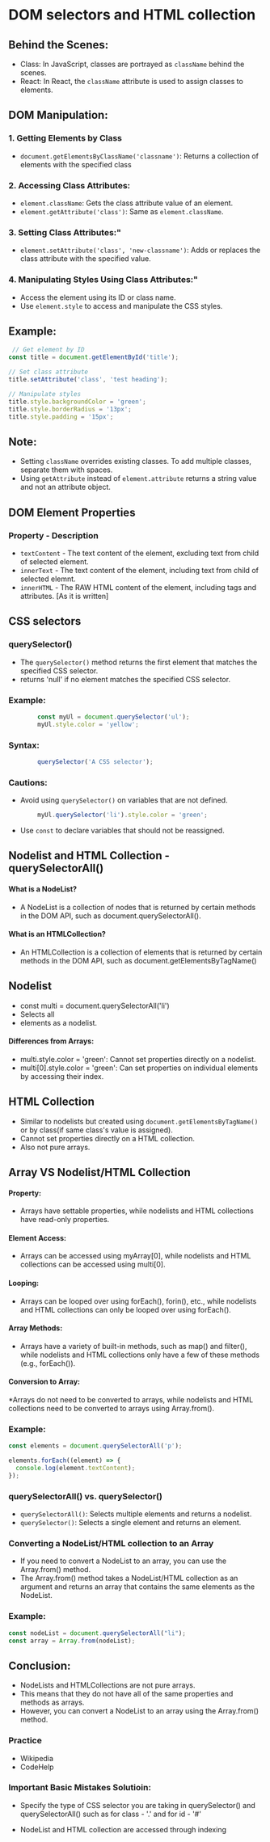 # DOM selectors and HTML collection

## Behind the Scenes:

* Class: In JavaScript, classes are portrayed as `className` behind the scenes.
* React: In React, the `className` attribute is used to assign classes to elements.


## DOM Manipulation:    


### 1. Getting Elements by Class

* `document.getElementsByClassName('classname')`: Returns a collection of elements with the specified class

### 2. Accessing Class Attributes:

* `element.className`: Gets the class attribute value of an element.
* `element.getAttribute('class')`: Same as `element.className`.

### 3. Setting Class Attributes:"

* `element.setAttribute('class', 'new-classname')`: Adds or replaces the class attribute with the specified value.

### 4. Manipulating Styles Using Class Attributes:"

* Access the element using its ID or class name.
* Use `element.style` to access and manipulate the CSS styles.


## Example:

```js
 // Get element by ID
const title = document.getElementById('title');

// Set class attribute
title.setAttribute('class', 'test heading');

// Manipulate styles
title.style.backgroundColor = 'green';
title.style.borderRadius = '13px';
title.style.padding = '15px';
```

## Note:

* Setting `className` overrides existing classes. To add multiple classes, separate them with spaces.
* Using `getAttribute` instead of `element.attribute` returns a string value and not an attribute object.

## DOM Element Properties

### Property - Description 

* `textContent`  -     The text content of the element, excluding text from child of selected element.  
* `innerText`    -     The text content of the element, including text from child of selected elemnt.  
* `innerHTML`    -     The RAW HTML content of the element, including tags and attributes. [As it is written] 



## CSS selectors


### querySelector()
* The `querySelector()` method returns the first element that matches the specified CSS selector.
* returns 'null' if no element matches the specified CSS selector.

### Example:

```js
        const myUl = document.querySelector('ul');
        myUl.style.color = 'yellow';
```

### Syntax:

```js
        querySelector('A CSS selector');
```

### Cautions:

* Avoid using `querySelector()` on variables that are not defined.
```js
        myUl.querySelector('li').style.color = 'green';
```
* Use `const` to declare variables that should not be reassigned.

## Nodelist and HTML Collection     -   querySelectorAll()

#### What is a NodeList?
* A NodeList is a collection of nodes that is returned by certain methods in the DOM API, such as document.querySelectorAll().

#### What is an HTMLCollection?
* An HTMLCollection is a collection of elements that is returned by certain methods in the DOM API, such as document.getElementsByTagName()


## Nodelist

* const multi = document.querySelectorAll('li')
* Selects all <li> elements as a nodelist.

#### Differences from Arrays:

* multi.style.color = 'green': Cannot set properties directly on a nodelist.
* multi[0].style.color = 'green': Can set properties on individual elements by accessing their index.

## HTML Collection

* Similar to nodelists but created using `document.getElementsByTagName()` or by class(if same class's value is assigned).
* Cannot set properties directly on a HTML collection.
* Also not pure arrays.

## Array VS Nodelist/HTML Collection

#### Property: 
* Arrays have settable properties, while nodelists and HTML collections have read-only properties.

#### Element Access: 
* Arrays can be accessed using myArray[0], while nodelists and HTML collections can be accessed using multi[0].

#### Looping: 
* Arrays can be looped over using forEach(), forin(), etc., while nodelists and HTML collections can only be looped over using forEach().

#### Array Methods: 
* Arrays have a variety of built-in methods, such as map() and filter(), while nodelists and HTML collections only have a few of these methods (e.g., forEach()).

#### Conversion to Array: 
*Arrays do not need to be converted to arrays, while nodelists and HTML collections need to be converted to arrays using Array.from().

### Example:

```js
const elements = document.querySelectorAll('p');

elements.forEach((element) => {
  console.log(element.textContent);
});
```


### querySelectorAll() vs. querySelector()

* `querySelectorAll()`: Selects multiple elements and returns a nodelist.
* `querySelector()`: Selects a single element and returns an element.


### Converting a NodeList/HTML collection to an Array

* If you need to convert a NodeList to an array, you can use the Array.from() method. 
* The Array.from() method takes a NodeList/HTML collection as an argument and returns an array that contains the same elements as the NodeList.

### Example:

```js
const nodeList = document.querySelectorAll("li");
const array = Array.from(nodeList);
```

## Conclusion:
* NodeLists and HTMLCollections are not pure arrays. 
* This means that they do not have all of the same properties and methods as arrays. 
* However, you can convert a NodeList to an array using the Array.from() method.


### Practice 

* Wikipedia 
* CodeHelp


### Important Basic Mistakes Solutioin:

* Specify the type of CSS selector you are taking in querySelector() and querySelectorAll() such as for class - '.' and for id - '#'

* NodeList and HTML collection are accessed through indexing

